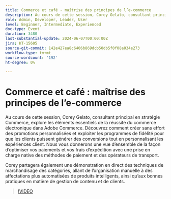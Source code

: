 ```yaml
---
title: Commerce et café - maîtrise des principes de l’e-commerce
description: Au cours de cette session, Corey Gelato, consultant principal en stratégie Commerce, explore les éléments essentiels de la réussite du commerce électronique dans Adobe Commerce. Découvrez comment créer sans effort des promotions personnalisées et exploiter les programmes de fidélité pour que les clients puissent générer des conversions tout en personnalisant les expériences client. Nous vous donnerons une vue d’ensemble de la façon d’optimiser vos paiements et vos frais d’expédition avec une prise en charge native des méthodes de paiement et des opérateurs de transport. Corey partagera également une démonstration en direct des techniques de marchandisage des catégories, allant de l’organisation manuelle à des affectations plus automatisées de produits intelligents, ainsi qu’aux bonnes pratiques en matière de gestion de contenu et de clients.
role: Admin, Developer, Leader, User
level: Beginner, Intermediate, Experienced
doc-type: Event
duration: 3480
last-substantial-update: 2024-06-07T00:00:00Z
jira: KT-15605
source-git-commit: 142e427ea8c6406b869dcb50db5f0f08a034e273
workflow-type: tm+mt
source-wordcount: '192'
ht-degree: 0%

---
```



# Commerce et café : maîtrise des principes de l’e-commerce

Au cours de cette session, Corey Gelato, consultant principal en stratégie Commerce, explore les éléments essentiels de la réussite du commerce électronique dans Adobe Commerce. Découvrez comment créer sans effort des promotions personnalisées et exploiter les programmes de fidélité pour que les clients puissent générer des conversions tout en personnalisant les expériences client. Nous vous donnerons une vue d’ensemble de la façon d’optimiser vos paiements et vos frais d’expédition avec une prise en charge native des méthodes de paiement et des opérateurs de transport.

Corey partagera également une démonstration en direct des techniques de marchandisage des catégories, allant de l’organisation manuelle à des affectations plus automatisées de produits intelligents, ainsi qu’aux bonnes pratiques en matière de gestion de contenu et de clients.

>[!VIDEO](https://video.tv.adobe.com/v/3429437/?learn=on)
